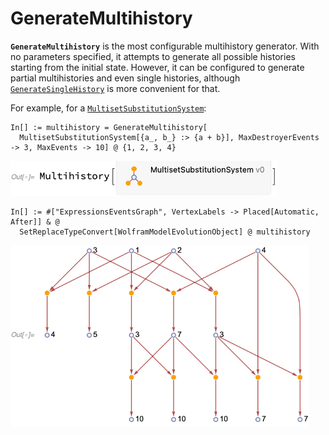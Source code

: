 # GenerateMultihistory

**`GenerateMultihistory`** is the most configurable multihistory generator. With no parameters specified, it attempts to
generate all possible histories starting from the initial state. However, it can be configured to generate partial
multihistories and even single histories, although [`GenerateSingleHistory`](GenerateSingleHistory.md) is more
convenient for that.

For example, for a [`MultisetSubstitutionSystem`](/Documentation/Systems/MultisetSubstitutionSystem.md):

```wl
In[] := multihistory = GenerateMultihistory[
  MultisetSubstitutionSystem[{a_, b_} :> {a + b}], MaxDestroyerEvents -> 3, MaxEvents -> 10] @ {1, 2, 3, 4}
```

<img src="/Documentation/Images/MultisetMultihistory.png" width="426.6">

```wl
In[] := #["ExpressionsEventsGraph", VertexLabels -> Placed[Automatic, After]] & @
  SetReplaceTypeConvert[WolframModelEvolutionObject] @ multihistory
```

<img src="/Documentation/Images/GenerateMultihistoryExample.png" width="478.2">
